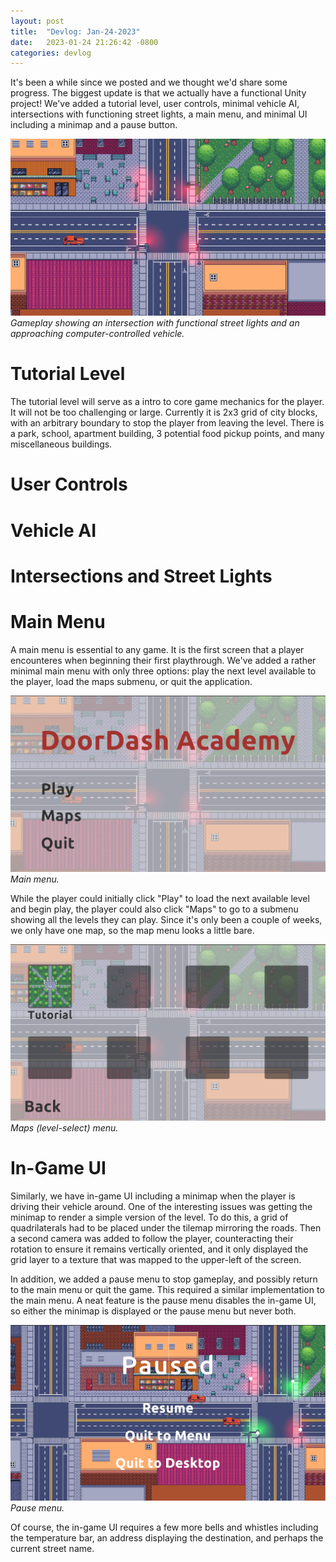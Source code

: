 ```yaml
---
layout: post
title:  "Devlog: Jan-24-2023"
date:   2023-01-24 21:26:42 -0800
categories: devlog
---
```


It's been a while since we posted and
  we thought we'd share some progress.
The biggest update is that we actually have
  a functional Unity project!
We've added a tutorial level,
  user controls, minimal vehicle AI,
  intersections with functioning street lights,
  a main menu, and minimal UI including a
  minimap and a pause button.

![Screenshot of gameplay showing an intersection](/assets/img/menu-screenshot.png)
*Gameplay showing an intersection with functional
  street lights and an approaching computer-controlled vehicle.*

# Tutorial Level

The tutorial level will serve as a intro to core game mechanics
  for the player. It will not be too challenging or large.
  Currently it is 2x3 grid of city blocks, with an arbitrary
  boundary to stop the player from leaving the level. There is
  a park, school, apartment building, 3 potential food pickup points,
  and many miscellaneous buildings.

# User Controls

# Vehicle AI

# Intersections and Street Lights

# Main Menu

A main menu is essential to any game.
It is the first screen that a player encounteres when
  beginning their first playthrough.
We've added a rather minimal main menu with
  only three options: play the next level available
  to the player, load the maps submenu, or quit the application.

![Screenshot of the main menu](/assets/img/main-menu.png)
*Main menu.*

While the player could initially click "Play"
  to load the next available level and begin play,
  the player could also click "Maps" to go to
  a submenu showing all the levels they can play.
Since it's only been a couple of weeks,
  we only have one map, so the map menu looks a little bare.

![Screenshot of the map menu](/assets/img/maps-menu.png)
*Maps (level-select) menu.*

# In-Game UI

Similarly, we have in-game UI including a minimap
  when the player is driving their vehicle around.
One of the interesting issues was getting
  the minimap to render a simple version of the level.
To do this, a grid of quadrilaterals had to be
  placed under the tilemap mirroring the roads.
Then a second camera was added to follow the player,
  counteracting their rotation to ensure it remains
  vertically oriented, and it only displayed the grid layer
  to a texture that was mapped to the upper-left of the screen.

In addition, we added a pause menu to stop gameplay,
  and possibly return to the main menu or quit the game.
This required a similar implementation to the main menu.
A neat feature is the pause menu disables the in-game UI,
  so either the minimap is displayed or the pause menu
  but never both.

![Screenshot of the pause menu](/assets/img/pause-menu.png)
*Pause menu.*

Of course, the in-game UI requires a few more bells and whistles
  including the temperature bar, an address displaying
  the destination, and perhaps the current street name.
